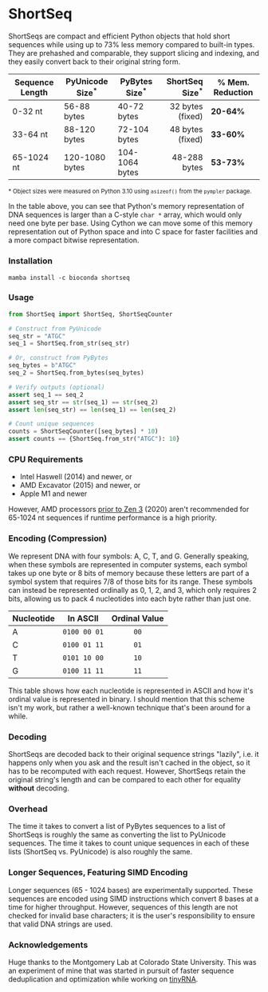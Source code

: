 # ShortSeq

ShortSeqs are compact and efficient Python objects that hold short sequences while using up to 73% less memory compared to built-in types. They are prehashed and comparable, they support slicing and indexing, and they easily convert back to their original string form.

| Sequence Length | PyUnicode Size<sup>*</sup> | PyBytes Size<sup>*</sup> |  ShortSeq Size<sup>*</sup> | % Mem. Reduction |
|-----------------|----------------------------|--------------------------|---------------------------:|------------------|
| 0-32 nt         | 56-88 bytes                | 40-72 bytes              |           32 bytes (fixed) | **20-64%**       |
| 33-64 nt        | 88-120 bytes               | 72-104 bytes             |           48 bytes (fixed) | **33-60%**       |
| 65-1024 nt      | 120-1080 bytes             | 104-1064 bytes           |               48-288 bytes | **53-73%**       |

<sup>* Object sizes were measured on Python 3.10 using `asizeof()` from the `pympler` package.</sup>

In the table above, you can see that Python's memory representation of DNA sequences is larger than a C-style `char *` array, which would only need one byte per base. Using Cython we can move some of this memory representation out of Python space and into C space for faster facilities and a more compact bitwise representation.  


### Installation

```shell
mamba install -c bioconda shortseq
```


### Usage

```python
from ShortSeq import ShortSeq, ShortSeqCounter

# Construct from PyUnicode
seq_str = "ATGC"
seq_1 = ShortSeq.from_str(seq_str)

# Or, construct from PyBytes
seq_bytes = b"ATGC"
seq_2 = ShortSeq.from_bytes(seq_bytes)

# Verify outputs (optional)
assert seq_1 == seq_2
assert seq_str == str(seq_1) == str(seq_2)
assert len(seq_str) == len(seq_1) == len(seq_2)

# Count unique sequences
counts = ShortSeqCounter([seq_bytes] * 10)
assert counts == {ShortSeq.from_str("ATGC"): 10}
```

### CPU Requirements

- Intel Haswell (2014) and newer, or
- AMD Excavator (2015) and newer, or
- Apple M1 and newer

However, AMD processors [prior to Zen 3](https://en.wikipedia.org/wiki/X86_Bit_manipulation_instruction_set#cite_ref-12) (2020) aren't recommended for 65-1024 nt sequences if runtime performance is a high priority.


### Encoding (Compression)

We represent DNA with four symbols: A, C, T, and G. Generally speaking, when these symbols are represented in computer systems, each symbol takes up one byte or 8 bits of memory because these letters are part of a symbol system that requires 7/8 of those bits for its range. These symbols can instead be represented ordinally as 0, 1, 2, and 3, which only requires 2 bits, allowing us to pack 4 nucleotides into each byte rather than just one.

| Nucleotide | In ASCII     |  Ordinal Value  |
|------------|--------------|:---------------:|
| A          | `0100 00 01` |      `00`       |
| C          | `0100 01 11` |      `01`       |
| T          | `0101 10 00` |      `10`       |
| G          | `0100 11 11` |      `11`       |

This table shows how each nucleotide is represented in ASCII and how it's ordinal value is represented in binary. I should mention that this scheme isn't my work, but rather a well-known technique that's been around for a while.


### Decoding

ShortSeqs are decoded back to their original sequence strings "lazily", i.e. it happens only when you ask and the result isn't cached in the object, so it has to be recomputed with each request. However, ShortSeqs retain the original string's length and can be compared to each other for equality **without** decoding.


### Overhead

The time it takes to convert a list of PyBytes sequences to a list of ShortSeqs is roughly the same as converting the list to PyUnicode sequences. The time it takes to count unique sequences in each of these lists (ShortSeq vs. PyUnicode) is also roughly the same.


### Longer Sequences, Featuring SIMD Encoding

Longer sequences (65 - 1024 bases) are experimentally supported. These sequences are encoded using SIMD instructions which convert 8 bases at a time for higher throughput. However, sequences of this length are not checked for invalid base characters; it is the user's responsibility to ensure that valid DNA strings are used.


### Acknowledgements

Huge thanks to the Montgomery Lab at Colorado State University. This was an experiment of mine that was started in pursuit of faster sequence deduplication and optimization while working on [tinyRNA](https://www.github.com/MontgomeryLab/tinyRNA).
